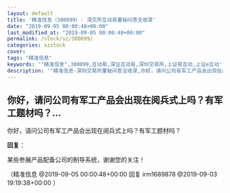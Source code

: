 ```yaml
---
layout: default
title: '精准信息（300099）- 深交所互动易董秘问答全收录'
date: "2019-09-05 00:00:48+00:00"
last_modified_at: "2019-09-05 00:00:48+00:00"
permalink: /stock/sz/300099/
categories: szstock
cover: 
tags: "精准信息"
keywords: '"精准信息",300099,互动易,深证互动易,深圳交易所,上证易互动,上证e互动'
description: '"精准信息-深圳交易所董秘问答全收录,你好，请问公司有军工产品会出现在阅兵式上吗？有军工题材吗？"'
---
```


## 你好，请问公司有军工产品会出现在阅兵式上吗？有军工题材吗？...

你好，请问公司有军工产品会出现在阅兵式上吗？有军工题材吗？

**回复**：

某些参展产品配备公司的制导系统，谢谢您的关注！ 

（精准信息  @2019-09-05 00:00:48+00:00 回复 irm1689878  @2019-09-03 19:19:38+00:00 ）

